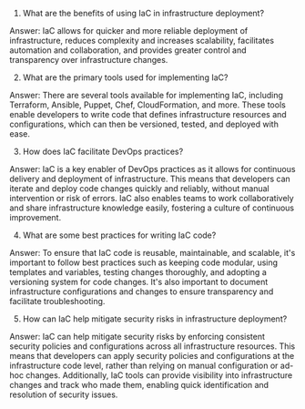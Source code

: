 1. What are the benefits of using IaC in infrastructure deployment? 

Answer: IaC allows for quicker and more reliable deployment of infrastructure, reduces complexity and increases scalability, facilitates automation and collaboration, and provides greater control and transparency over infrastructure changes.

2. What are the primary tools used for implementing IaC? 

Answer: There are several tools available for implementing IaC, including Terraform, Ansible, Puppet, Chef, CloudFormation, and more. These tools enable developers to write code that defines infrastructure resources and configurations, which can then be versioned, tested, and deployed with ease.

3. How does IaC facilitate DevOps practices? 

Answer: IaC is a key enabler of DevOps practices as it allows for continuous delivery and deployment of infrastructure. This means that developers can iterate and deploy code changes quickly and reliably, without manual intervention or risk of errors. IaC also enables teams to work collaboratively and share infrastructure knowledge easily, fostering a culture of continuous improvement.

4. What are some best practices for writing IaC code? 

Answer: To ensure that IaC code is reusable, maintainable, and scalable, it's important to follow best practices such as keeping code modular, using templates and variables, testing changes thoroughly, and adopting a versioning system for code changes. It's also important to document infrastructure configurations and changes to ensure transparency and facilitate troubleshooting.

5. How can IaC help mitigate security risks in infrastructure deployment? 

Answer: IaC can help mitigate security risks by enforcing consistent security policies and configurations across all infrastructure resources. This means that developers can apply security policies and configurations at the infrastructure code level, rather than relying on manual configuration or ad-hoc changes. Additionally, IaC tools can provide visibility into infrastructure changes and track who made them, enabling quick identification and resolution of security issues.